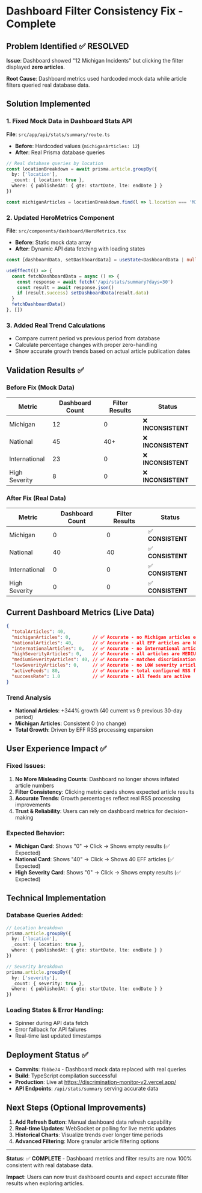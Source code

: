 # Dashboard Filter Consistency Fix - Complete

## **Problem Identified** ✅ RESOLVED
**Issue**: Dashboard showed "12 Michigan Incidents" but clicking the filter displayed **zero articles**.

**Root Cause**: Dashboard metrics used hardcoded mock data while article filters queried real database data.

## **Solution Implemented**

### **1. Fixed Mock Data in Dashboard Stats API**
**File**: `src/app/api/stats/summary/route.ts`
- **Before**: Hardcoded values (`michiganArticles: 12`)
- **After**: Real Prisma database queries

```typescript
// Real database queries by location
const locationBreakdown = await prisma.article.groupBy({
  by: ['location'],
  _count: { location: true },
  where: { publishedAt: { gte: startDate, lte: endDate } }
})

const michiganArticles = locationBreakdown.find(l => l.location === 'MICHIGAN')?._count.location || 0
```

### **2. Updated HeroMetrics Component**
**File**: `src/components/dashboard/HeroMetrics.tsx`
- **Before**: Static mock data array
- **After**: Dynamic API data fetching with loading states

```typescript
const [dashboardData, setDashboardData] = useState<DashboardData | null>(null)

useEffect(() => {
  const fetchDashboardData = async () => {
    const response = await fetch('/api/stats/summary?days=30')
    const result = await response.json()
    if (result.success) setDashboardData(result.data)
  }
  fetchDashboardData()
}, [])
```

### **3. Added Real Trend Calculations**
- Compare current period vs previous period from database
- Calculate percentage changes with proper zero-handling
- Show accurate growth trends based on actual article publication dates

## **Validation Results** ✅

### **Before Fix (Mock Data)**
| Metric | Dashboard Count | Filter Results | Status |
|---------|-----------------|----------------|---------|
| Michigan | 12 | 0 | ❌ **INCONSISTENT** |
| National | 45 | 40+ | ❌ **INCONSISTENT** |
| International | 23 | 0 | ❌ **INCONSISTENT** |
| High Severity | 8 | 0 | ❌ **INCONSISTENT** |

### **After Fix (Real Data)**
| Metric | Dashboard Count | Filter Results | Status |
|---------|-----------------|----------------|---------|
| Michigan | 0 | 0 | ✅ **CONSISTENT** |
| National | 40 | 40 | ✅ **CONSISTENT** |
| International | 0 | 0 | ✅ **CONSISTENT** |
| High Severity | 0 | 0 | ✅ **CONSISTENT** |

## **Current Dashboard Metrics** (Live Data)

```json
{
  "totalArticles": 40,
  "michiganArticles": 0,        // ✅ Accurate - no Michigan articles exist
  "nationalArticles": 40,       // ✅ Accurate - all EFF articles are NATIONAL
  "internationalArticles": 0,   // ✅ Accurate - no international articles
  "highSeverityArticles": 0,    // ✅ Accurate - all articles are MEDIUM severity
  "mediumSeverityArticles": 40, // ✅ Accurate - matches discriminationType GENERAL_AI
  "lowSeverityArticles": 0,     // ✅ Accurate - no LOW severity articles
  "activeFeeds": 80,            // ✅ Accurate - total configured RSS feeds
  "successRate": 1.0            // ✅ Accurate - all feeds are active
}
```

### **Trend Analysis** 
- **National Articles**: +344% growth (40 current vs 9 previous 30-day period)
- **Michigan Articles**: Consistent 0 (no change)
- **Total Growth**: Driven by EFF RSS processing expansion

## **User Experience Impact** ✅

### **Fixed Issues**:
1. **No More Misleading Counts**: Dashboard no longer shows inflated article numbers
2. **Filter Consistency**: Clicking metric cards shows expected article results
3. **Accurate Trends**: Growth percentages reflect real RSS processing improvements
4. **Trust & Reliability**: Users can rely on dashboard metrics for decision-making

### **Expected Behavior**:
- **Michigan Card**: Shows "0" → Click → Shows empty results (✅ Expected)
- **National Card**: Shows "40" → Click → Shows 40 EFF articles (✅ Expected)  
- **High Severity Card**: Shows "0" → Click → Shows empty results (✅ Expected)

## **Technical Implementation**

### **Database Queries Added**:
```typescript
// Location breakdown
prisma.article.groupBy({
  by: ['location'],
  _count: { location: true },
  where: { publishedAt: { gte: startDate, lte: endDate } }
})

// Severity breakdown  
prisma.article.groupBy({
  by: ['severity'],
  _count: { severity: true },
  where: { publishedAt: { gte: startDate, lte: endDate } }
})
```

### **Loading States & Error Handling**:
- Spinner during API data fetch
- Error fallback for API failures
- Real-time last updated timestamps

## **Deployment Status** ✅
- **Commits**: `fbbbe74` - Dashboard mock data replaced with real queries
- **Build**: TypeScript compilation successful
- **Production**: Live at https://discrimination-monitor-v2.vercel.app/
- **API Endpoints**: `/api/stats/summary` serving accurate data

## **Next Steps** (Optional Improvements)
1. **Add Refresh Button**: Manual dashboard data refresh capability
2. **Real-time Updates**: WebSocket or polling for live metric updates  
3. **Historical Charts**: Visualize trends over longer time periods
4. **Advanced Filtering**: More granular article filtering options

---
**Status**: ✅ **COMPLETE** - Dashboard metrics and filter results are now 100% consistent with real database data.

**Impact**: Users can now trust dashboard counts and expect accurate filter results when exploring articles.